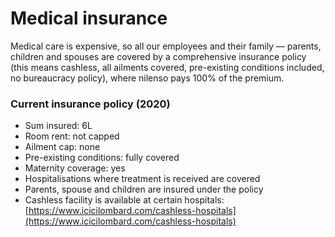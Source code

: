 # Medical insurance

Medical care is expensive, so all our employees and their family — parents, children and spouses are covered by a comprehensive insurance policy \(this means cashless, all ailments covered, pre-existing conditions included, no bureaucracy policy\), where nilenso pays 100% of the premium.

### Current insurance policy \(2020\)

* Sum insured: 6L
* Room rent: not capped
* Ailment cap: none
* Pre-existing conditions: fully covered
* Maternity coverage: yes
* Hospitalisations where treatment is received are covered
* Parents, spouse and children are insured under the policy
* Cashless facility is available at certain hospitals: [https://www.icicilombard.com/cashless-hospitals](https://www.icicilombard.com/cashless-hospitals)

